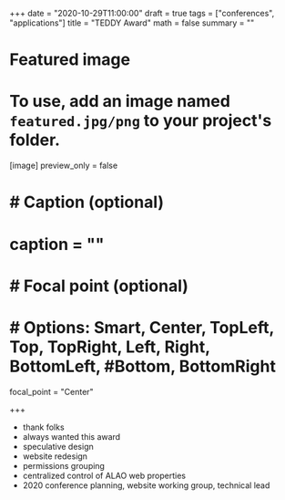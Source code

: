 +++
date = "2020-10-29T11:00:00"
draft = true
tags = ["conferences", "applications"]
title = "TEDDY Award"
math = false
summary = ""

# Featured image
# To use, add an image named `featured.jpg/png` to your project's folder.
[image]
   preview_only = false
#  # Caption (optional)
#  caption = ""
#
#  # Focal point (optional)
#  # Options: Smart, Center, TopLeft, Top, TopRight, Left, Right, BottomLeft, #Bottom, BottomRight
   focal_point = "Center"

+++

- thank folks
- always wanted this award
- speculative design
- website redesign
- permissions grouping
- centralized control of ALAO web properties
- 2020 conference planning, website working group, technical lead

